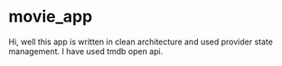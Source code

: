 # movie_app
Hi, well this app is written in clean architecture and used provider state management. I have used tmdb open api.
